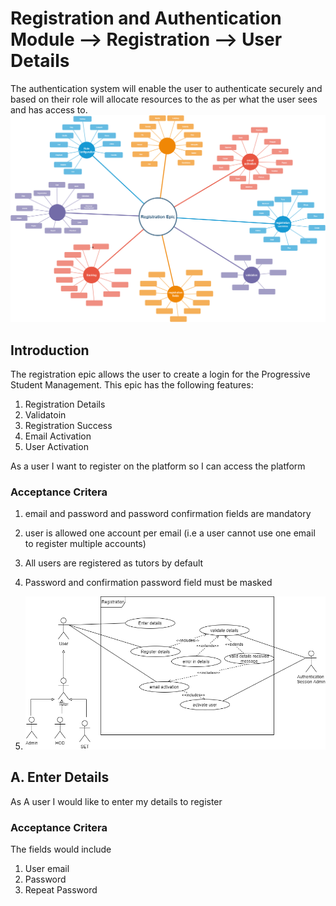 # Registration and Authentication Module --> Registration --> User Details
The authentication system will enable the user to authenticate securely and based on their role will allocate resources to the as per what the user sees and has access to.
![Authentication module](registration.png)
## Introduction

The registration epic allows the user to create a login for the Progressive Student Management.  This epic has the following features:

1. Registration Details
1. Validatoin
1. Registration Success
1. Email Activation
1. User Activation

As a user I want to register on the platform so I can access the platform


### Acceptance Critera

1. email and password and password confirmation fields are mandatory
2. user is allowed one account per email (i.e a user cannot use one email to register multiple accounts)
3. All users are registered as tutors by default
4. Password and confirmation password field must be masked

1. ![Authentication module](registration_use_case.png)

## A. Enter Details
As A user I would like to enter my details to register

### Acceptance Critera
The fields would include
1. User email
1. Password
3. Repeat Password
